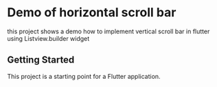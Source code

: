 # Demo of horizontal scroll bar

this project shows a demo how to implement vertical scroll bar in flutter using Listview.builder widget

## Getting Started

This project is a starting point for a Flutter application.


